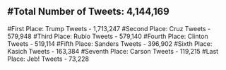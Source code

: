 #Total Number of Tweets: 4,144,169 
---
#First Place: Trump Tweets - 1,713,247
#Second Place: Cruz Tweets - 579,948
#Third Place: Rubio Tweets - 579,140
#Fourth Place: Clinton Tweets - 519,114
#Fifth Place: Sanders Tweets - 396,902
#Sixth Place: Kasich Tweets - 163,384
#Seventh Place: Carson Tweets - 119,215
#Last Place: Jeb! Tweets - 73,228
